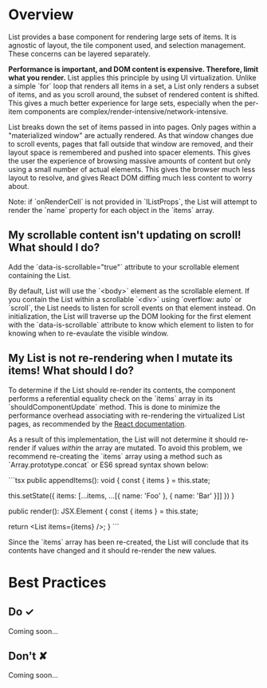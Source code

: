 # Overview
List provides a base component for rendering large sets of items. It is agnostic of layout, the tile component used, and selection management. These concerns can be layered separately.

**Performance is important, and DOM content is expensive. Therefore, limit what you render.** List applies this principle by using UI virtualization. Unlike a simple &#x60;for&#x60; loop that renders all items in a set, a List only renders a subset of items, and as you scroll around, the subset of rendered content is shifted. This gives a much better experience for large sets, especially when the per-item components are complex&#x2F;render-intensive&#x2F;network-intensive.

List breaks down the set of items passed in into pages. Only pages within a &quot;materialized window&quot; are actually rendered. As that window changes due to scroll events, pages that fall outside that window are removed, and their layout space is remembered and pushed into spacer elements. This gives the user the experience of browsing massive amounts of content but only using a small number of actual elements. This gives the browser much less layout to resolve, and gives React DOM diffing much less content to worry about.

Note: if &#x60;onRenderCell&#x60; is not provided in &#x60;IListProps&#x60;, the List will attempt to render the &#x60;name&#x60; property for each object in the &#x60;items&#x60; array.

## My scrollable content isn&#39;t updating on scroll! What should I do?

Add the &#x60;data-is-scrollable&#x3D;&quot;true&quot;&#x60; attribute to your scrollable element containing the List.

By default, List will use the &#x60;&lt;body&gt;&#x60; element as the scrollable element. If you contain the List within a scrollable &#x60;&lt;div&gt;&#x60; using &#x60;overflow: auto&#x60; or &#x60;scroll&#x60;, the List needs to listen for scroll events on that element instead. On initialization, the List will traverse up the DOM looking for the first element with the &#x60;data-is-scrollable&#x60; attribute to know which element to listen to for knowing when to re-evaulate the visible window.

## My List is not re-rendering when I mutate its items! What should I do?

To determine if the List should re-render its contents, the component performs a referential equality check on the &#x60;items&#x60; array in its &#x60;shouldComponentUpdate&#x60; method. This is done to minimize the performance overhead associating with re-rendering the virtualized List pages, as recommended by the [React documentation](https:&#x2F;&#x2F;reactjs.org&#x2F;docs&#x2F;optimizing-performance.html#the-power-of-not-mutating-data).

As a result of this implementation, the List will not determine it should re-render if values _within_ the array are mutated. To avoid this problem, we recommend re-creating the &#x60;items&#x60; array using a method such as &#x60;Array.prototype.concat&#x60; or ES6 spread syntax shown below:

&#x60;&#x60;&#x60;tsx
public appendItems(): void {
  const { items } &#x3D; this.state;

  this.setState({
    items: [...items, ...[{ name: &#39;Foo&#39; }, { name: &#39;Bar&#39; }]]
  })
}

public render(): JSX.Element {
  const { items } &#x3D; this.state;

  return &lt;List items&#x3D;{items} &#x2F;&gt;;
}
&#x60;&#x60;&#x60;

Since the &#x60;items&#x60; array has been re-created, the List will conclude that its contents have changed and it should re-render the new values.



# Best Practices

## Do &#10003;
Coming soon...

## Don't &#10008;
Coming soon...